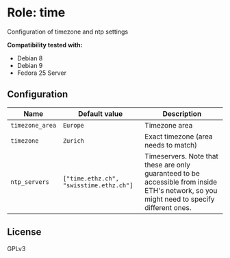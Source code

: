 # Role: time

Configuration of timezone and ntp settings

**Compatibility tested with:**
 * Debian 8
 * Debian 9
 * Fedora 25 Server

## Configuration
| Name | Default value | Description |
|------|---------------|-------------|
|`timezone_area` | `Europe` | Timezone area |
|`timezone` | `Zurich` | Exact timezone (area needs to match) |
|`ntp_servers` | `["time.ethz.ch", "swisstime.ethz.ch"]` | Timeservers. Note that these are only guaranteed to be accessible from inside ETH's network, so you might need to specify different ones. |

## License
GPLv3
